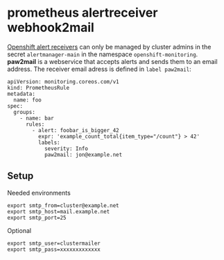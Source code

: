 # prometheus alertreceiver webhook2mail

[Openshift alert receivers](https://docs.openshift.com/container-platform/4.9/monitoring/managing-alerts.html#configuring-alert-receivers_managing-alerts) can only be managed by cluster admins in the secret `alertmanager-main` in the namespace `openshift-monitoring`.  
__paw2mail__ is a webservice that accepts alerts and sends them to an email address.
The receiver email adress is defined in `label paw2mail`:

```
apiVersion: monitoring.coreos.com/v1
kind: PrometheusRule
metadata:
  name: foo
spec:
  groups:
    - name: bar
      rules:
        - alert: foobar_is_bigger_42
          expr: 'example_count_total{item_type="/count"} > 42'
          labels:
            severity: Info
            paw2mail: jon@example.net
```

## Setup

Needed environments

```
export smtp_from=cluster@example.net
export smtp_host=mail.example.net
export smtp_port=25
```

Optional
```
export smtp_user=clustermailer
export smtp_pass=xxxxxxxxxxxxx
```